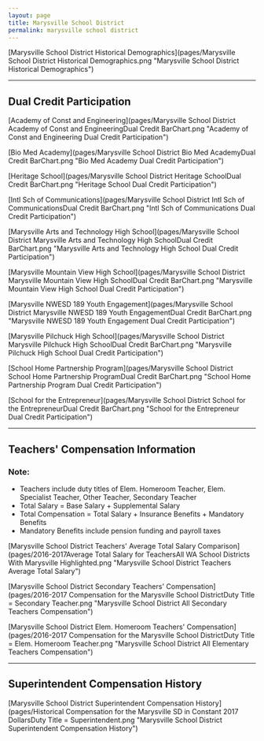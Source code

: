 ```yaml
---
layout: page
title: Marysville School District
permalink: marysville school district
---
```



[Marysville School District Historical Demographics](pages/Marysville School District Historical Demographics.png "Marysville School District Historical Demographics")

___

## Dual Credit Participation

[Academy of Const and Engineering](pages/Marysville School District Academy of Const and EngineeringDual Credit BarChart.png "Academy of Const and Engineering Dual Credit Participation")

[Bio Med Academy](pages/Marysville School District Bio Med AcademyDual Credit BarChart.png "Bio Med Academy Dual Credit Participation")

[Heritage School](pages/Marysville School District Heritage SchoolDual Credit BarChart.png "Heritage School Dual Credit Participation")

[Intl Sch of Communications](pages/Marysville School District Intl Sch of CommunicationsDual Credit BarChart.png "Intl Sch of Communications Dual Credit Participation")

[Marysville Arts and Technology High School](pages/Marysville School District Marysville Arts and Technology High SchoolDual Credit BarChart.png "Marysville Arts and Technology High School Dual Credit Participation")

[Marysville Mountain View High School](pages/Marysville School District Marysville Mountain View High SchoolDual Credit BarChart.png "Marysville Mountain View High School Dual Credit Participation")

[Marysville NWESD 189 Youth Engagement](pages/Marysville School District Marysville NWESD 189 Youth EngagementDual Credit BarChart.png "Marysville NWESD 189 Youth Engagement Dual Credit Participation")

[Marysville Pilchuck High School](pages/Marysville School District Marysville Pilchuck High SchoolDual Credit BarChart.png "Marysville Pilchuck High School Dual Credit Participation")

[School Home Partnership Program](pages/Marysville School District School Home Partnership ProgramDual Credit BarChart.png "School Home Partnership Program Dual Credit Participation")

[School for the Entrepreneur](pages/Marysville School District School for the EntrepreneurDual Credit BarChart.png "School for the Entrepreneur Dual Credit Participation")


___

## Teachers' Compensation Information
### Note:
- Teachers include duty titles of Elem. Homeroom Teacher, Elem. Specialist Teacher, Other Teacher, Secondary Teacher
- Total Salary = Base Salary + Supplemental Salary
- Total Compensation = Total Salary + Insurance Benefits + Mandatory Benefits
- Mandatory Benefits include pension funding and payroll taxes

[Marysville School District Teachers' Average Total Salary Comparison](pages/2016-2017Average Total Salary for TeachersAll WA School Districts With Marysville Highlighted.png "Marysville School District Teachers Average Total Salary")

[Marysville School District Secondary Teachers' Compensation](pages/2016-2017 Compensation for the Marysville School DistrictDuty Title = Secondary Teacher.png "Marysville School District All Secondary Teachers Compensation")

[Marysville School District Elem. Homeroom Teachers' Compensation](pages/2016-2017 Compensation for the Marysville School DistrictDuty Title = Elem. Homeroom Teacher.png "Marysville School District All Elementary Teachers Compensation")


___

## Superintendent Compensation History

[Marysville School District Superintendent Compensation History](pages/Historical Compensation for the Marysville SD in Constant 2017 DollarsDuty Title = Superintendent.png "Marysville School District Superintendent Compensation History")

